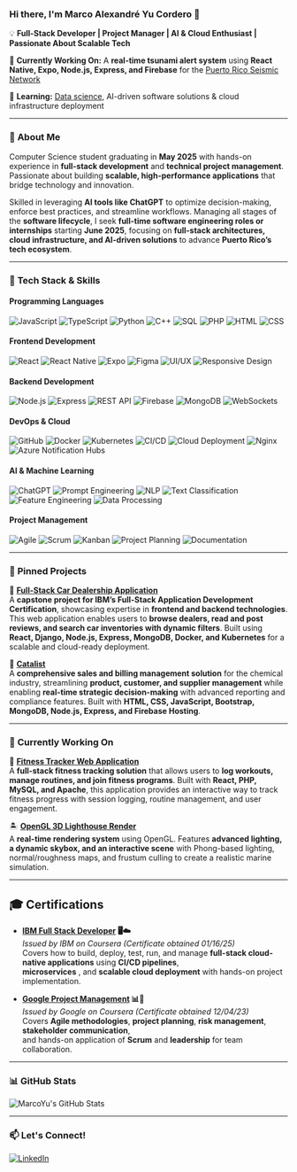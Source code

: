 ### Hi there, I'm Marco Alexandré Yu Cordero 👋

💡 **Full-Stack Developer | Project Manager | AI & Cloud Enthusiast | Passionate About Scalable Tech**

🔭 **Currently Working On:** A **real-time tsunami alert system** using **React Native, Expo, Node.js, Express, and Firebase** for the [Puerto Rico Seismic Network](https://redsismica.uprm.edu/index.php)

🌱 **Learning:** [Data science](https://www.coursera.org/professional-certificates/ibm), AI-driven software solutions & cloud infrastructure deployment

---

### 🚀 **About Me**
Computer Science student graduating in **May 2025** with hands-on experience in **full-stack development** and **technical project management**. Passionate about building **scalable, high-performance applications** that bridge technology and innovation. 

Skilled in leveraging **AI tools like ChatGPT** to optimize decision-making, enforce best practices, and streamline workflows. Managing all stages of the **software lifecycle**, I seek **full-time software engineering roles or internships** starting **June 2025**, focusing on **full-stack architectures, cloud infrastructure, and AI-driven solutions** to advance **Puerto Rico’s tech ecosystem**.

---

### 🚀 **Tech Stack & Skills**

#### **Programming Languages**
![JavaScript](https://img.shields.io/badge/JavaScript-F7DF1E?style=for-the-badge&logo=javascript&logoColor=black)
![TypeScript](https://img.shields.io/badge/TypeScript-3178C6?style=for-the-badge&logo=typescript&logoColor=white)
![Python](https://img.shields.io/badge/Python-3776AB?style=for-the-badge&logo=python&logoColor=white)
![C++](https://img.shields.io/badge/C++-00599C?style=for-the-badge&logo=c%2B%2B&logoColor=white)
![SQL](https://img.shields.io/badge/SQL-4479A1?style=for-the-badge&logo=database&logoColor=white)
![PHP](https://img.shields.io/badge/PHP-777BB4?style=for-the-badge&logo=php&logoColor=white)
![HTML](https://img.shields.io/badge/HTML5-E34F26?style=for-the-badge&logo=html5&logoColor=white)
![CSS](https://img.shields.io/badge/CSS3-1572B6?style=for-the-badge&logo=css3&logoColor=white)

#### **Frontend Development**
![React](https://img.shields.io/badge/React-20232A?style=for-the-badge&logo=react&logoColor=61DAFB)
![React Native](https://img.shields.io/badge/React_Native-20232A?style=for-the-badge&logo=react&logoColor=61DAFB)
![Expo](https://img.shields.io/badge/Expo-000020?style=for-the-badge&logo=expo&logoColor=white)
![Figma](https://img.shields.io/badge/Figma-F24E1E?style=for-the-badge&logo=figma&logoColor=white)
![UI/UX](https://img.shields.io/badge/UI%2FUX-6C757D?style=for-the-badge&logo=adobe&logoColor=white)
![Responsive Design](https://img.shields.io/badge/Responsive%20Design-FF6F61?style=for-the-badge&logo=googlechrome&logoColor=white)

#### **Backend Development**
![Node.js](https://img.shields.io/badge/Node.js-43853D?style=for-the-badge&logo=node.js&logoColor=white)
![Express](https://img.shields.io/badge/Express-000000?style=for-the-badge&logo=express&logoColor=white)
![REST API](https://img.shields.io/badge/REST_API-005571?style=for-the-badge&logo=postman&logoColor=white)
![Firebase](https://img.shields.io/badge/Firebase-FFCA28?style=for-the-badge&logo=firebase&logoColor=black)
![MongoDB](https://img.shields.io/badge/MongoDB-4EA94B?style=for-the-badge&logo=mongodb&logoColor=white)
![WebSockets](https://img.shields.io/badge/WebSockets-0088CC?style=for-the-badge&logo=websocket&logoColor=white)

#### **DevOps & Cloud**
![GitHub](https://img.shields.io/badge/GitHub-181717?style=for-the-badge&logo=github&logoColor=white)
![Docker](https://img.shields.io/badge/Docker-2496ED?style=for-the-badge&logo=docker&logoColor=white)
![Kubernetes](https://img.shields.io/badge/Kubernetes-326CE5?style=for-the-badge&logo=kubernetes&logoColor=white)
![CI/CD](https://img.shields.io/badge/CI%2FCD-EC4D37?style=for-the-badge&logo=gitlab&logoColor=white)
![Cloud Deployment](https://img.shields.io/badge/Cloud_Deployment-4285F4?style=for-the-badge&logo=googlecloud&logoColor=white)
![Nginx](https://img.shields.io/badge/Nginx-009639?style=for-the-badge&logo=nginx&logoColor=white)
![Azure Notification Hubs](https://img.shields.io/badge/Azure_Notification_Hubs-0078D4?style=for-the-badge&logo=microsoftazure&logoColor=white)

#### **AI & Machine Learning**
![ChatGPT](https://img.shields.io/badge/ChatGPT-00A67E?style=for-the-badge&logo=openai&logoColor=white)
![Prompt Engineering](https://img.shields.io/badge/Prompt_Engineering-2F855A?style=for-the-badge&logo=ai&logoColor=white)
![NLP](https://img.shields.io/badge/NLP-0072C6?style=for-the-badge&logo=deepai&logoColor=white)
![Text Classification](https://img.shields.io/badge/Text_Classification-FF6F00?style=for-the-badge&logo=databricks&logoColor=white)
![Feature Engineering](https://img.shields.io/badge/Feature_Engineering-1A73E8?style=for-the-badge&logo=tensorflow&logoColor=white)
![Data Processing](https://img.shields.io/badge/Data_Processing-673AB7?style=for-the-badge&logo=pandas&logoColor=white)

#### **Project Management**
![Agile](https://img.shields.io/badge/Agile-009688?style=for-the-badge&logo=agile&logoColor=white)
![Scrum](https://img.shields.io/badge/Scrum-FF9800?style=for-the-badge&logo=scrum&logoColor=white)
![Kanban](https://img.shields.io/badge/Kanban-795548?style=for-the-badge&logo=kanban&logoColor=white)
![Project Planning](https://img.shields.io/badge/Project_Planning-5C6BC0?style=for-the-badge&logo=notion&logoColor=white)
![Documentation](https://img.shields.io/badge/Documentation-607D8B?style=for-the-badge&logo=readthedocs&logoColor=white)

---

### 📌 **Pinned Projects**
🚗 **[Full-Stack Car Dealership Application](https://github.com/marcoyuuu/xrwvm-fullstack_developer_capstone)**  
A **capstone project for IBM’s Full-Stack Application Development Certification**, showcasing expertise in **frontend and backend technologies**. This web application enables users to **browse dealers, read and post reviews, and search car inventories with dynamic filters**. Built using **React, Django, Node.js, Express, MongoDB, Docker, and Kubernetes** for a scalable and cloud-ready deployment.

🔬 **[Catalist](https://github.com/marcoyuuu/Catalist)**  
A **comprehensive sales and billing management solution** for the chemical industry, streamlining **product, customer, and supplier management** while enabling **real-time strategic decision-making** with advanced reporting and compliance features. Built with **HTML, CSS, JavaScript, Bootstrap, MongoDB, Node.js, Express, and Firebase Hosting**.

---

### 📌 **Currently Working On**
💪 **[Fitness Tracker Web Application](https://github.com/marcoyuuu/Fitness_Tracker_DB)**  
A **full-stack fitness tracking solution** that allows users to **log workouts, manage routines, and join fitness programs**. Built with **React, PHP, MySQL, and Apache**, this application provides an interactive way to track fitness progress with session logging, routine management, and user engagement.


🏝 **[OpenGL 3D Lighthouse Render](https://github.com/marcoyuuu/Examen-Final-Proyecto-paper-ACM-SIGGRAPH)**  
A **real-time rendering system** using OpenGL. Features **advanced lighting, a dynamic skybox, and an interactive scene** with Phong-based lighting, normal/roughness maps, and frustum culling to create a realistic marine simulation.

---

## 🎓 Certifications

- **[IBM Full Stack Developer](https://www.coursera.org/professional-certificates/ibm-full-stack-cloud-developer) 🖥️☁️**  
  *Issued by IBM on Coursera (Certificate obtained 01/16/25)*  
  Covers how to build, deploy, test, run, and manage **full-stack cloud-native applications** using **CI/CD pipelines**,  
  **microservices** , and **scalable cloud deployment** with hands-on project implementation.

- **[Google Project Management](https://www.coursera.org/professional-certificates/google-project-management/) 📊📅**  
  *Issued by Google on Coursera (Certificate obtained 12/04/23)*  
  Covers **Agile methodologies**, **project planning**, **risk management**, **stakeholder communication**,  
  and hands-on application of **Scrum** and **leadership** for team collaboration.

---

### 📊 **GitHub Stats**
![MarcoYu's GitHub Stats](https://github-readme-stats.vercel.app/api?username=marcoyuuu&show_icons=true&theme=tokyonight)

---

### 📫 **Let's Connect!**
[![LinkedIn](https://img.shields.io/badge/LinkedIn-0077B5?style=for-the-badge&logo=linkedin&logoColor=white)](https://www.linkedin.com/in/marco-yu-cordero-2315541b3/)
